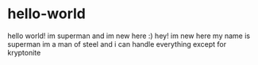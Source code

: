 # hello-world
hello world! im superman and im new here :)
hey! im new here my name is superman im a man of steel and i can handle everything except for kryptonite 
